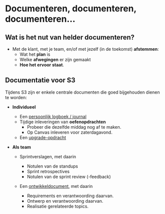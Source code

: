 # Documenteren, documenteren, documenteren...

## Wat is het nut van helder documenteren?

- Met de klant, met je team, en/of met jezelf (in de toekomst) **afstemmen**:
  - Wat het **plan** is
  - Welke **afwegingen** er zijn gemaakt
  - **Hoe het ervoor staat**.

## Documentatie voor S3

Tijdens S3 zijn er enkele centrale documenten die goed bijgehouden dienen te worden:

- **Individueel**
  
  - Een [persoonlijk logboek / journal](./journaliseren.md)
  - Tijdige inleveringen van **oefenopdrachten**
    - Probeer die dezelfde middag nog af te maken.
    - Op Canvas inleveren voor zaterdagavond.
  - Een [upgrade-opdracht](../skills/Upgrade-opdracht-template.md)

- **Als team**
  
  - Sprintverslagen, met daarin
    - Notulen van de standups
    - Sprint retrospectives
    - Notulen van de sprint review (-feedback)

  - Een [ontwikkeldocument](../software/Ontwikkeldocument-template.md), met daarin
    - Requirements en verantwoording daarvan.
    - Ontwerp en verantwoording daarvan.
    - Realisatie gerelateerde topics.
